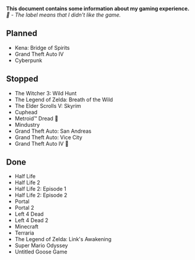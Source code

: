 <b>This document contains some information about my gaming experience.</b>
<br><i>🔻 - The label means that I didn't like the game.</i>

## Planned
- Kena: Bridge of Spirits
- Grand Theft Auto IV
- Cyberpunk

## Stopped
- The Witcher 3: Wild Hunt 
- The Legend of Zelda: Breath of the Wild
- The Elder Scrolls V: Skyrim
- Cuphead 
- Metroid™ Dread 🔻
- Mindustry
- Grand Theft Auto: San Andreas 
- Grand Theft Auto: Vice City 
- Grand Theft Auto IV 🔻

## Done
- Half Life
- Half Life 2
- Half Life 2: Episode 1
- Half Life 2: Episode 2
- Portal
- Portal 2
- Left 4 Dead
- Left 4 Dead 2
- Minecraft
- Terraria
- The Legend of Zelda: Link's Awakening
- Super Mario Odyssey
- Untitled Goose Game
